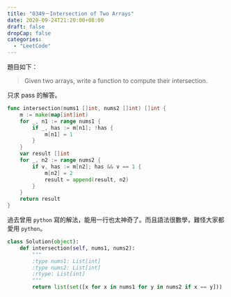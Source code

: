 ```yaml
---
title: "0349－Intersection of Two Arrays"
date: 2020-09-24T21:20:00+08:00
draft: false
dropCap: false
categories:
  - "LeetCode"
---
```


題目如下：

> Given two arrays, write a function to compute their intersection.

<!--more-->

只求 pass 的解答。

```go
func intersection(nums1 []int, nums2 []int) []int {
	m := make(map[int]int)
	for _, n1 := range nums1 {
		if _, has := m[n1]; !has {
			m[n1] = 1
		}
	}
	var result []int
	for _, n2 := range nums2 {
		if v, has := m[n2]; has && v == 1 {
			m[n2] = 2
			result = append(result, n2)
		}
	}
	return result
}
```

過去曾用 `python` 寫的解法，能用一行也太神奇了。而且語法很數學，難怪大家都愛用 `python`。

```python
class Solution(object):
    def intersection(self, nums1, nums2):
        """
        :type nums1: List[int]
        :type nums2: List[int]
        :rtype: List[int]
        """
        return list(set([x for x in nums1 for y in nums2 if x == y]))
```

